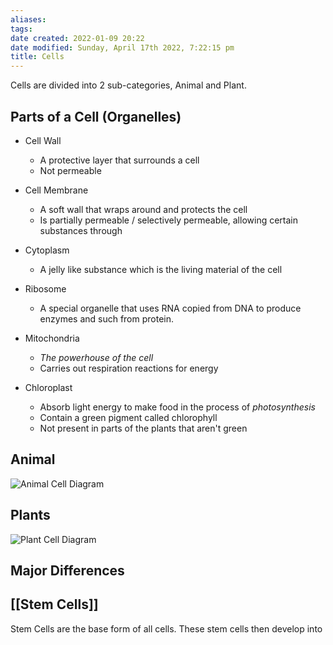 ```yaml
---
aliases: 
tags: 
date created: 2022-01-09 20:22
date modified: Sunday, April 17th 2022, 7:22:15 pm
title: Cells
---
```


Cells are divided into 2 sub-categories, Animal and Plant.

## Parts of a Cell (Organelles)

- Cell Wall
	- A protective layer that surrounds a cell
	- Not permeable

- Cell Membrane
	- A soft wall that wraps around and protects the cell
	- Is partially permeable / selectively permeable, allowing certain substances through

- Cytoplasm
	- A jelly like substance which is the living material of the cell

- Ribosome
	- A special organelle that uses RNA copied from DNA to produce enzymes and such from protein.

- Mitochondria
	- *The powerhouse of the cell*
	- Carries out respiration reactions for energy

- Chloroplast
	- Absorb light energy to make food in the process of *photosynthesis*
	- Contain a green pigment called chlorophyll
	- Not present in parts of the plants that aren't green

## Animal

![Animal Cell Diagram](https://wylited.me/wylinotes/Images/Animal-Cell_2022-01-09.excalidraw.svg)

## Plants

![Plant Cell Diagram](https://wylited.me/wylinotes/Images/Plant-Cell_2022-01-09.excalidraw.svg)

## Major Differences

## [[Stem Cells]]

Stem Cells are the base form of all cells. These stem cells then develop into
